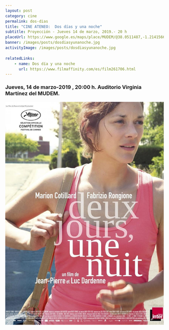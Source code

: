 ```yaml
---
layout: post
category: cine
permalink: dos-dias
title: "CINE ATENEO:  Dos días y una noche"
subtitle: Proyección - Jueves 14 de marzo, 2019.- 20 h
placeUrl: https://www.google.es/maps/place/MUDEM/@38.0511487,-1.2141566,15z/data=!4m5!3m4!1s0x0:0xde6031502e1b4fbc!8m2!3d38.0511487!4d-1.2141566
banner: /images/posts/dosdiasyunanoche.jpg
activityImage: /images/posts/dosdiasyunanoche.jpg

relatedLinks: 
    - name: Dos día y una noche
      url: https://www.filmaffinity.com/es/film261706.html
---
```


### Jueves, 14 de marzo-2019 , 20:00 h. Auditorio Virginia Martínez del MUDEM.


![cartel](/images/posts/dosdiasyunanoche.jpg)

